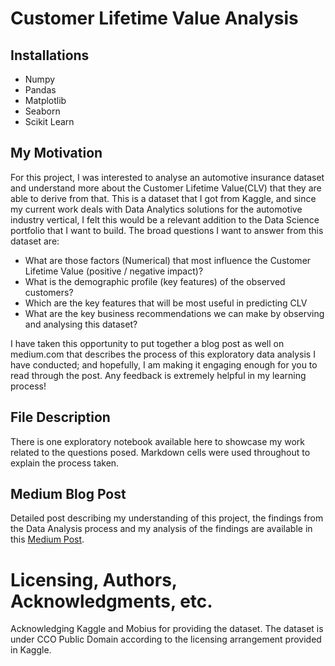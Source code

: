# Customer Lifetime Value Analysis
## Installations
* Numpy
* Pandas
* Matplotlib
* Seaborn
* Scikit Learn

## My Motivation
For this project, I was interested to analyse an automotive insurance dataset and understand more about the Customer Lifetime Value(CLV) that they are able to derive from that.
This is a dataset that I got from Kaggle, and since my current work deals with Data Analytics solutions for the automotive industry vertical, I felt this would be a relevant addition to the Data Science portfolio that I want to build.
The broad questions I want to answer from this dataset are:
* What are those factors (Numerical) that most influence the Customer Lifetime Value (positive / negative impact)?
* What is the demographic profile (key features) of the observed customers?
* Which are the key features that will be most useful in predicting CLV
* What are the key business recommendations we can make by observing and analysing this dataset?

I have taken this opportunity to put together a blog post as well on medium.com that describes the process of this exploratory data analysis I have conducted; and hopefully, I am making it engaging enough for you to read through the post. Any feedback is extremely helpful in my learning process!

## File Description
There is one exploratory notebook available here to showcase my work related to the questions posed. 
Markdown cells were used throughout to explain the process taken.

## Medium Blog Post
Detailed post describing my understanding of this project, the findings from the Data Analysis process and my analysis of the findings are available in this [Medium Post](https://medium.com/@rishi.madhav/can-data-make-you-drive-happily-45d91e9cf7be).

# Licensing, Authors, Acknowledgments, etc.
Acknowledging Kaggle and Mobius for providing the dataset. The dataset is under CCO Public Domain according to the licensing arrangement provided in Kaggle.

